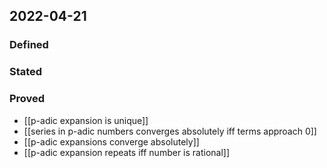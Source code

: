 ## 2022-04-21
### Defined
### Stated
### Proved
- [[p-adic expansion is unique]]
- [[series in p-adic numbers converges absolutely iff terms approach 0]]
- [[p-adic expansions converge absolutely]]
- [[p-adic expansion repeats iff number is rational]]
